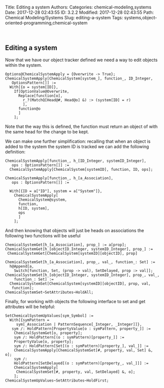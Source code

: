 Title: Editing a system
Authors: 
Categories: chemical-modeling,systems
Date: 2017-12-28 02:43:55
ID: 3.2.2
Modified: 2017-12-28 02:43:55
Path: Chemical Modeling/Systems
Slug: editing-a-system
Tags: systems,object-oriented-programming,chemical-system

<a id="editing-a-system" style="width:0;height:0;margin:0;padding:0;">&zwnj;</a>

## Editing a system

Now that we have our object tracker defined we need a way to edit objects within the system.

	Options@ChemicalSystemApply = {Overwrite -> True};
	ChemicalSystemApply[ChemicalSystem[system_], function_, ID_Integer, 
	   OptionsPattern[]] :=
	  With[{o = system[ID]},
	    If[OptionValue@Overwrite,
	      Replace[function[o],
	        r_?(MatchQ[Head@#, Head@o] &) :> (system[ID] = r)
	        ],
	      function@o
	      ]
	    ];

Note that the way this is defined, the function must return an object of with the same head for the change to be kept.

We can make one further simplification: recalling that when an object is added to the system the system ID is tracked we can add the following definition:

	ChemicalSystemApply[function_, h_[ID_Integer, systemID_Integer], 
	   ops : OptionsPattern[]] := 
	  ChemicalSystemApply[ChemicalSystem[systemID], function, ID, ops];

	ChemicalSystemApply[function_, h_[a_Association], 
	   ops : OptionsPattern[]] :=
	  
	  With[{ID = a["ID"], system = a["System"]},
	    ChemicalSystemApply[
	      ChemicalSystem@system,
	      function,
	      h[ID, system],
	      ops
	      ]
	    ];

And then knowing that objects will just be heads on associations the following two functions will be useful

	ChemicalSystemGet[h_[a_Association], prop_] := a[prop];
	ChemicalSystemGet[h_[objectID_Integer, systemID_Integer], prop_] := 
	 ChemicalSystemGet[ChemicalSystem[systemID][objectID], prop]

	ChemicalSystemSet[h_[a_Association], prop_, val_, function_: Set] := 
	  h@Append[a, 
	    Switch[function, Set, (prop -> val), SetDelayed, prop :> val]];
	ChemicalSystemSet[h_[objectID_Integer, systemID_Integer], prop_, val_,
	    function_: Set] := 
	  ChemicalSystemSet[ChemicalSystem[systemID][objectID], prop, val, 
	   function];
	ChemicalSystemSet~SetAttributes~HoldAll;

Finally, for working with objects the following interface to set and get attributes will be helpful:

	SetChemicalSystemUpValues[sym_Symbol] := 
	  With[{symPattern = 
	     sym[_Association | PatternSequence[_Integer, _Integer]]}, 
	   sym /: HoldPattern[PropertyValue[o : symPattern, property_]] := 
	    ChemicalSystemGet[o, property];
	    sym /: HoldPattern[(o : symPattern)[property_]] := 
	    PropertyValue[o, property];
	    sym /: HoldPattern[Set[(o : symPattern)[property_], val_]] := 
	    ChemicalSystemApply[ChemicalSystemSet[#, property, val, Set] &, o];
	    sym /: 
	    HoldPattern[SetDelayed[(o : symPattern)[property_, val_]]] := 
	    ChemicalSystemApply[
	     ChemicalSystemSet[#, property, val, SetDelayed] &, o];
	    ];
	ChemicalSystemUpValues~SetAttributes~HoldFirst;